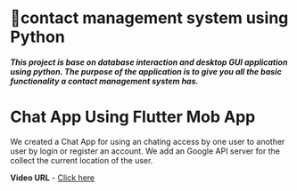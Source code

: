 
# 📓contact management system using Python
<h5>This project is base on database interaction and desktop GUI application using python. The purpose of the application is to give you all the basic functionality a contact management system has.<h5/>

# Chat App Using Flutter Mob App

We created a Chat App for using an chating access by one user to another user by login or register an account. We add an Google API server for the collect the current location of the user.

**Video URL** - [Click here](https://www.linkedin.com/posts/prabhjeet-singh-khokher_as-i-learned-from-my-mentor-vimal-daga-sir-activity-6757221936612286464-XchI)

